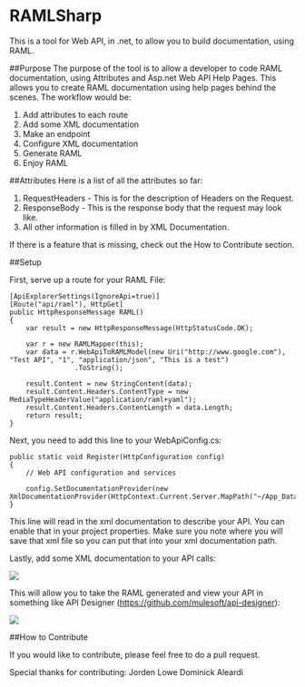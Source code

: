 RAMLSharp
=========

This is a tool for Web API, in .net, to allow you to build documentation, using RAML.

##Purpose
The purpose of the tool is to allow a developer to code RAML documentation, using Attributes and Asp.net Web API Help Pages.  This allows you to create RAML documentation using help pages behind the scenes.  The workflow would be:

1.  Add attributes to each route
2.  Add some XML documentation
3.  Make an endpoint
4.  Configure XML documentation
5.  Generate RAML
6.  Enjoy RAML

##Attributes
Here is a list of all the attributes so far:

1.  RequestHeaders - This is for the description of Headers on the Request.
3.  ResponseBody - This is the response body that the request may look like.
4.  All other information is filled in by XML Documentation.

If there is a feature that is missing, check out the How to Contribute section.

##Setup

First, serve up a route for your RAML File:
```
[ApiExplorerSettings(IgnoreApi=true)]
[Route("api/raml"), HttpGet]
public HttpResponseMessage RAML()
{
    var result = new HttpResponseMessage(HttpStatusCode.OK);
            
    var r = new RAMLMapper(this);
    var data = r.WebApiToRAMLModel(new Uri("http://www.google.com"), "Test API", "1", "application/json", "This is a test")
                .ToString();

    result.Content = new StringContent(data);
    result.Content.Headers.ContentType = new MediaTypeHeaderValue("application/raml+yaml");
    result.Content.Headers.ContentLength = data.Length;
    return result;
}
```

Next, you need to add this line to your WebApiConfig.cs:

```
public static void Register(HttpConfiguration config)
{
    // Web API configuration and services

    config.SetDocumentationProvider(new XmlDocumentationProvider(HttpContext.Current.Server.MapPath("~/App_Data/XmlDocument.xml")));
}
```

This line will read in the xml documentation to describe your API.  You can enable that in your project properties.  Make sure you note where you will save that xml file so you can put that into your xml documentation path.

Lastly, add some XML documentation to your API calls:

![](https://raw.githubusercontent.com/supermitsuba/RAMLsharp/master/images/sampleController.png)

This will allow you to take the RAML generated and view your API in something like API Designer (https://github.com/mulesoft/api-designer):

![](https://raw.githubusercontent.com/supermitsuba/RAMLsharp/master/images/sampleRAML.png)


##How to Contribute

If you would like to contribute, please feel free to do a pull request.

Special thanks for contributing:
Jorden Lowe
Dominick Aleardi
